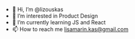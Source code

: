 - 👋 Hi, I’m @lizouskas
- 👀 I’m interested in Product Design
- 🌱 I’m currently learning JS and React
- 📫 How to reach me lisamarin.kas@gmail.com

<!---
lizouskas/lizouskas is a ✨ special ✨ repository because its `README.md` (this file) appears on your GitHub profile.
You can click the Preview link to take a look at your changes.
--->

